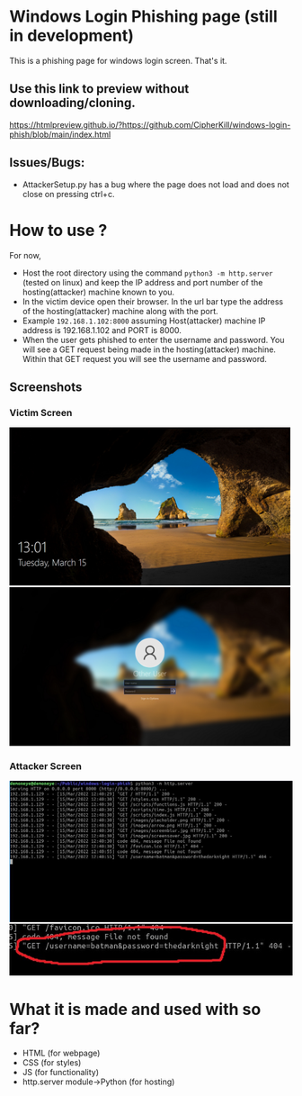 # Windows Login Phishing page (still in development)
This is a phishing page for windows login screen. That's it.
## Use this link to preview without downloading/cloning. 
https://htmlpreview.github.io/?https://github.com/CipherKill/windows-login-phish/blob/main/index.html

## Issues/Bugs:
- AttackerSetup.py has a bug where the page does not load and does not close on pressing ctrl+c.

# How to use ?
For now,  
- Host the root directory using the command `python3 -m http.server` (tested on linux) and keep the IP address
and port number of the hosting(attacker) machine known to you.  
- In the victim device open their browser. In the url bar type the address of the hosting(attacker) machine along with the port.  
- Example `192.168.1.102:8000` assuming Host(attacker) machine IP address is 192.168.1.102 and PORT is 8000.  
- When the user gets phished to enter the username and password. You will see a GET request being made in the hosting(attacker) machine. Within that GET request you will see the username and password.

## Screenshots
### Victim Screen
<p float='left'>
<img src="https://github.com/CipherKill/windows-login-phish/blob/main/Screenshots/cover(victim).png" width="500px"></img>
<img src="https://github.com/CipherKill/windows-login-phish/blob/main/Screenshots/login(victim).png" width="500px"></img>
</p>

### Attacker Screen
<img src="https://github.com/CipherKill/windows-login-phish/blob/main/Screenshots/attacker-screen-new.jpg"></img>
<img src="https://github.com/CipherKill/windows-login-phish/blob/main/Screenshots/attacker-screen-zoomed.jpg"></img>


# What it is made and used with so far?
- HTML  (for webpage)
- CSS (for styles)
- JS  (for functionality)
- http.server module->Python (for hosting)


